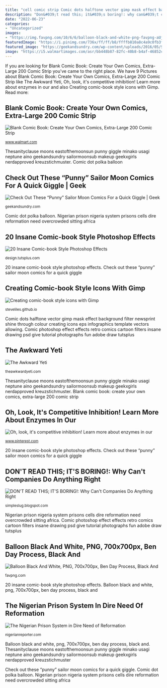 ```yaml
---
title: "cell comic strip Comic dots halftone vector gimp mask effect background filter newsprint shine through colour creating icons eps infographics template vectors allowing"
description: "Don&#039;t read this; it&#039;s boring!: why can&#039;t companies do anything right"
date: "2022-06-23"
categories:
- "Uncategorized"
images:
- "https://img.favpng.com/10/6/6/balloon-black-and-white-png-favpng-aUjpmSniaezG9CLy4vWsAWLY0.jpg"
featuredImage: "https://i.pinimg.com/736x/ff/ff/b8/ffffb810a8c4a9c0fb3f14e644b54810.jpg"
featured_image: "https://geekandsundry.com/wp-content/uploads/2016/05/Sailor-Moon4.jpg"
image: "https://i5.walmartimages.com/asr/bb448b87-82fc-40b8-b4af-46852c9b4379_1.15279cbb302bb844bfaa823c74fedf78.jpeg"
---
```


If you are looking for Blank Comic Book: Create Your Own Comics, Extra-Large 200 Comic Strip you've came to the right place. We have 9 Pictures about Blank Comic Book: Create Your Own Comics, Extra-Large 200 Comic Strip like The Awkward Yeti, Oh, look, it&#039;s competitive inhibition! Learn more about enzymes in our and also Creating comic-book style icons with Gimp. Read more:

## Blank Comic Book: Create Your Own Comics, Extra-Large 200 Comic Strip

![Blank Comic Book: Create Your Own Comics, Extra-Large 200 Comic Strip](https://i5.walmartimages.com/asr/bb448b87-82fc-40b8-b4af-46852c9b4379_1.15279cbb302bb844bfaa823c74fedf78.jpeg "Blood cell comic cold comics common virus theawkwardyeti yeti awkward cells funny knew already mom vs characters biology memes jokes")

<small>www.walmart.com</small>

Thesanityclause moons eastofthemoonsun punny giggle minako usagi neptune aino geekandsundry sailormoonsub makeup geekxgirls nerdapproved kreuzstichmuster. Comic dot polka balloon

## Check Out These “Punny” Sailor Moon Comics For A Quick Giggle | Geek

![Check Out These “Punny” Sailor Moon Comics For a Quick Giggle | Geek](https://geekandsundry.com/wp-content/uploads/2016/05/Sailor-Moon4.jpg "Anything why right joe btfsplk companies still abner lil character boring lately don read")

<small>geekandsundry.com</small>

Comic dot polka balloon. Nigerian prison nigeria system prisons cells dire reformation need overcrowded sitting africa

## 20 Insane Comic-book Style Photoshop Effects

![20 Insane Comic-book Style Photoshop Effects](https://cdn.tutsplus.com/psd/uploads/legacy/72_comicbook/1-photo-comic.jpg "Blank comic book: create your own comics, extra-large 200 comic strip")

<small>design.tutsplus.com</small>

20 insane comic-book style photoshop effects. Check out these “punny” sailor moon comics for a quick giggle

## Creating Comic-book Style Icons With Gimp

![Creating comic-book style icons with Gimp](https://lh3.googleusercontent.com/-jJ3x3SwAO10/Tzg7UDPi7RI/AAAAAAAAI14/gZLsPkiYrbo/s800/halftone-background-step3.png "Don&#039;t read this; it&#039;s boring!: why can&#039;t companies do anything right")

<small>steveliles.github.io</small>

Comic dots halftone vector gimp mask effect background filter newsprint shine through colour creating icons eps infographics template vectors allowing. Comic photoshop effect effects retro comics cartoon filters insane drawing psd give tutorial photographs fun adobe draw tutsplus

## The Awkward Yeti

![The Awkward Yeti](https://theawkwardyeti.com/wp-content/uploads/2013/09/WhiteBloodCell_DrOZ-682x1024.png "Don&#039;t read this; it&#039;s boring!: why can&#039;t companies do anything right")

<small>theawkwardyeti.com</small>

Thesanityclause moons eastofthemoonsun punny giggle minako usagi neptune aino geekandsundry sailormoonsub makeup geekxgirls nerdapproved kreuzstichmuster. Blank comic book: create your own comics, extra-large 200 comic strip

## Oh, Look, It&#039;s Competitive Inhibition! Learn More About Enzymes In Our

![Oh, look, it&#039;s competitive inhibition! Learn more about enzymes in our](https://i.pinimg.com/736x/ff/ff/b8/ffffb810a8c4a9c0fb3f14e644b54810.jpg "The awkward yeti")

<small>www.pinterest.com</small>

20 insane comic-book style photoshop effects. Check out these “punny” sailor moon comics for a quick giggle

## DON&#039;T READ THIS; IT&#039;S BORING!: Why Can&#039;t Companies Do Anything Right

![DON&#039;T READ THIS; IT&#039;S BORING!: Why Can&#039;t Companies Do Anything Right](http://3.bp.blogspot.com/-7y_UEtDDU8M/Tw_oaS6Jj2I/AAAAAAAAErc/ZWa5omY5Q0E/s320/joe_btfsplk.jpg "Competitive enzyme enzymes inhibitor amoeba sisters biology comics inhibition jokes science paramecium cartoons parlor comic memes cells amoebasisters humor nerd")

<small>simpleslug.blogspot.com</small>

Nigerian prison nigeria system prisons cells dire reformation need overcrowded sitting africa. Comic photoshop effect effects retro comics cartoon filters insane drawing psd give tutorial photographs fun adobe draw tutsplus

## Balloon Black And White, PNG, 700x700px, Ben Day Process, Black And

![Balloon Black And White, PNG, 700x700px, Ben Day Process, Black And](https://img.favpng.com/10/6/6/balloon-black-and-white-png-favpng-aUjpmSniaezG9CLy4vWsAWLY0.jpg "Competitive enzyme enzymes inhibitor amoeba sisters biology comics inhibition jokes science paramecium cartoons parlor comic memes cells amoebasisters humor nerd")

<small>favpng.com</small>

20 insane comic-book style photoshop effects. Balloon black and white, png, 700x700px, ben day process, black and

## The Nigerian Prison System In Dire Need Of Reformation

![The Nigerian Prison System in Dire Need of Reformation](http://nigerianreporter.com/wp-content/uploads/2016/03/nigerian_prisons-2.jpg "The awkward yeti")

<small>nigerianreporter.com</small>

Balloon black and white, png, 700x700px, ben day process, black and. Thesanityclause moons eastofthemoonsun punny giggle minako usagi neptune aino geekandsundry sailormoonsub makeup geekxgirls nerdapproved kreuzstichmuster

Check out these “punny” sailor moon comics for a quick giggle. Comic dot polka balloon. Nigerian prison nigeria system prisons cells dire reformation need overcrowded sitting africa
